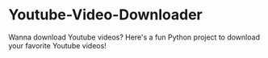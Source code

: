 # Youtube-Video-Downloader
Wanna download Youtube videos? Here's a fun Python project to download your favorite Youtube videos!
